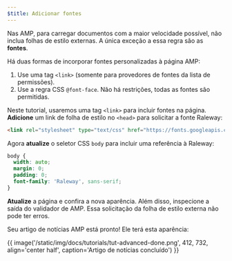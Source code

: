 ```yaml
---
$title: Adicionar fontes
---
```


Nas AMP, para carregar documentos com a maior velocidade possível, não inclua folhas de estilo externas. A única exceção a essa regra são as **fontes**.

Há duas formas de incorporar fontes personalizadas à página AMP:

1. Use uma tag `<link>` (somente para provedores de fontes da lista de permissões).
2. Use a regra CSS `@font-face`. Não há restrições, todas as fontes são permitidas.

Neste tutorial, usaremos uma tag `<link>` para incluir fontes na página. **Adicione** um link de folha de estilo no `<head>` para solicitar a fonte Raleway:

```html
<link rel="stylesheet" type="text/css" href="https://fonts.googleapis.com/css?family=Raleway">
```

Agora **atualize** o seletor CSS `body` para incluir uma referência à Raleway:

```css
body {
  width: auto;
  margin: 0;
  padding: 0;
  font-family: 'Raleway', sans-serif;
}
```

**Atualize** a página e confira a nova aparência. Além disso, inspecione a saída do validador de AMP.  Essa solicitação da folha de estilo externa não pode ter erros.

Seu artigo de notícias AMP está pronto! Ele terá esta aparência:

{{ image('/static/img/docs/tutorials/tut-advanced-done.png', 412, 732, align='center half', caption='Artigo de notícias concluído') }}

